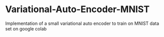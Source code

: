 # Variational-Auto-Encoder-MNIST
Implementation of a small variational auto encoder to train on MNIST data set on google colab
